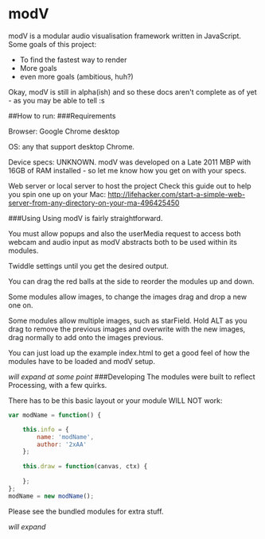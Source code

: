 # modV

modV is a modular audio visualisation framework written in JavaScript.
Some goals of this project:

  - To find the fastest way to render
  - More goals
  - even more goals (ambitious, huh?)

Okay, modV is still in alpha(ish) and so these docs aren't complete as of yet - as you may be able to tell :s

##How to run:
###Requirements

Browser: Google Chrome desktop

OS: any that support desktop Chrome.

Device specs: UNKNOWN. modV was developed on a Late 2011 MBP with 16GB of RAM installed - so let me know how you get on with your specs.

Web server or local server to host the project
Check this guide out to help you spin one up on your Mac:
http://lifehacker.com/start-a-simple-web-server-from-any-directory-on-your-ma-496425450

###Using
Using modV is fairly straightforward.

You must allow popups and also the userMedia request to access both webcam and audio input as modV abstracts both to be used within its modules.

Twiddle settings until you get the desired output.

You can drag the red balls at the side to reorder the modules up and down.

Some modules allow images, to change the images drag and drop a new one on.

Some modules allow multiple images, such as starField.
Hold ALT as you drag to remove the previous images and overwrite with the new images, drag normally to add onto the images previous.

You can just load up the example index.html to get a good feel of how the modules have to be loaded and modV setup.

*will expand at some point*
###Developing
The modules were built to reflect Processing, with a few quirks.

There has to be this basic layout or your module WILL NOT work:

```JavaScript
var modName = function() {

	this.info = {
		name: 'modName',
		author: '2xAA'
	};
		
	this.draw = function(canvas, ctx) {
			
	};
};
modName = new modName();
```

Please see the bundled modules for extra stuff.

*will expand*